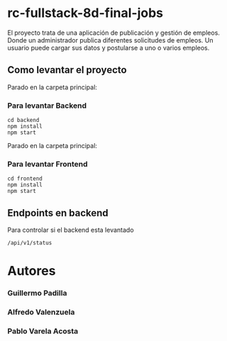 # rc-fullstack-8d-final-jobs

El proyecto trata de una aplicación de publicación y gestión de empleos.
Donde un administrador publica diferentes solicitudes de empleos.
Un usuario puede cargar sus datos y postularse a uno o varios empleos.

## Como levantar el proyecto

Parado en la carpeta principal:

###  Para levantar Backend
```
cd backend
npm install
npm start
```

Parado en la carpeta principal:

### Para levantar Frontend
```
cd frontend
npm install
npm start
```

## Endpoints en backend

Para controlar si el backend esta levantado
```
/api/v1/status
```

# Autores
### Guillermo Padilla
### Alfredo Valenzuela
### Pablo Varela Acosta


